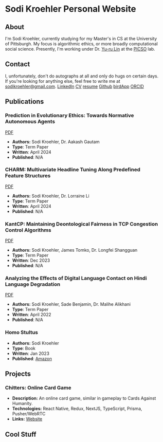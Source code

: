 # Sodi Kroehler Personal Website

## About
I'm Sodi Kroehler, currently studying for my Master's in CS at the University of Pittsburgh. My focus is algorithmic ethics, or more broadly computational social science. Presently, I'm working under Dr. [Yu-ru Lin](https://www.yurulin.com/) at the [PICSO](https://picsolab.github.io/) lab. 

## Contact
I, unfortunately, don't do autographs at all and only do hugs on certain days. If you're looking for anything else, feel free to write me at <sodikroehler@gmail.com>.
[LinkedIn](www.linkedin.com/in/sodi-kroehler)
[CV](https://www.icloud.com/iclouddrive/0b5cfx9ZM7EOiYT8eYOkn4YVg#KROEHLER%5FSODI%5FCV%5F2)
[resume](https://www.icloud.com/iclouddrive/05aOJygw9u79zR8hNrxIwjDhg#KROEHLER%5FSODI7)
[Github](https://github.com/SodiKroehler)
[birdApp](https://x.com/sodi_kroehler)
[ORCID](https://orcid.org/0009-0007-8911-140X)
<!-- [Scholar]() -->

## Publications
### Prediction in Evolutionary Ethics: Towards Normative Autonomous Agents
[PDF](https://www.icloud.com/iclouddrive/043JGZ8H38XNr5EoOmt9EuNGA#Prediction_in_Evolutionary_Ethics)
- **Authors:** Sodi Kroehler, Dr. Aakash Gautam
- **Type**: Term Paper
- **Written**: April 2024
- **Published**: N/A
### CHARM: Multivariate Headline Tuning Along Predefined Feature Structures
[PDF](https://www.icloud.com/iclouddrive/04fd2vusK74b3L5sW3kr0KlrQ#Headline_Polarity_Switches_Along_Belief_Graphs)
- **Authors:** Sodi Kroehler, Dr. Lorraine Li
- **Type**: Term Paper
- **Written**: April 2024
- **Published**: N/A
### KantCP: Maintaining Deontological Fairness in TCP Congestion Control Algorithms
[PDF](https://www.icloud.com/iclouddrive/042s80hiWBD1fGC9mIY4L1d9g#KanTCP-Ethical_Network_Routing)
- **Authors:** Sodi Kroehler, James Tomko, Dr. Longfei Shangguan
- **Type**: Term Paper
- **Written**: Dec 2023
- **Published**: N/A
### Analyzing the Effects of Digital Language Contact on Hindi Language Degradation
[PDF](https://www.icloud.com/iclouddrive/0d82QTX6yCxKG7TPtUK2yv5EA#Language_Degradation_by_Digital_Contact)
- **Authors:** Sodi Kroehler, Sade Benjamin, Dr. Malihe Alikhani
- **Type**: Term Paper
- **Written**: April 2022
- **Published**: N/A
### Homo Stultus 
- **Authors:** Sodi Kroehler
- **Type**: Book
- **Written**: Jan 2023
- **Published**: [Amazon](https://www.amazon.com/Homo-Stultus-Alexey-B-Crusoe/dp/B0BRGS8BKR/ref=sr_1_1?crid=260FVKQ9OA42J&keywords=homo+stultus&qid=1673115134&s=books&sprefix=homo+stultus%2Cstripbooks%2C62&sr=1-1)


## Projects
### Chitters: Online Card Game
- **Description:** An online card game, similar in gameplay to Cards Against Humanity.
- **Technologies:** React Native, Redux, NextJS, TypeScript, Prisma, Pusher/WebRTC
- **Links:** [Website](https://www.chitters.net/)


## Cool Stuff
